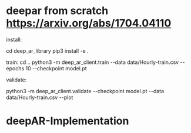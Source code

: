 # deepar from scratch https://arxiv.org/abs/1704.04110
install:

cd deep_ar_library 
pip3 install -e .

train: 
cd .. python3 -m deep_ar_client.train --data data/Hourly-train.csv --epochs 10 --checkpoint model.pt

validate:

python3 -m deep_ar_client.validate --checkpoint model.pt --data data/Hourly-train.csv --plot
# deepAR-Implementation
